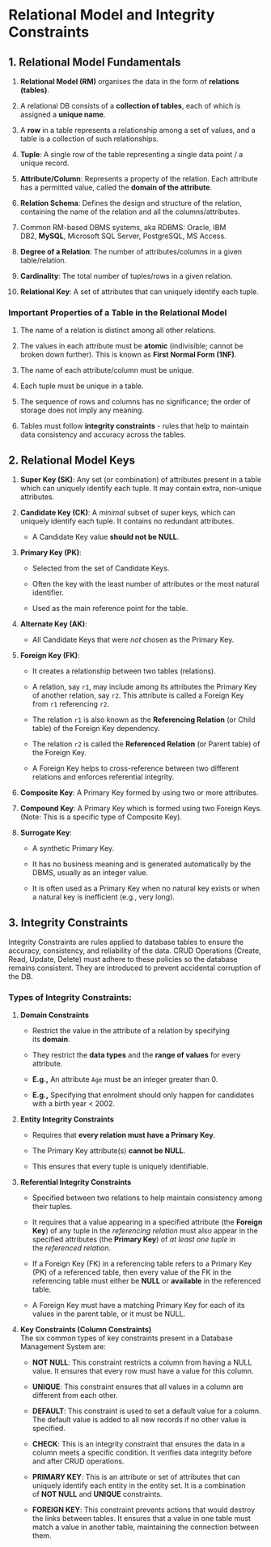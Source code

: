 # Relational Model and Integrity Constraints

## 1. Relational Model Fundamentals

1. **Relational Model (RM)** organises the data in the form of **relations (tables)**.
    
2. A relational DB consists of a **collection of tables**, each of which is assigned a **unique name**.
    
3. A **row** in a table represents a relationship among a set of values, and a table is a collection of such relationships.
    
4. **Tuple**: A single row of the table representing a single data point / a unique record.
    
5. **Attribute/Column**: Represents a property of the relation. Each attribute has a permitted value, called the **domain of the attribute**.
    
6. **Relation Schema**: Defines the design and structure of the relation, containing the name of the relation and all the columns/attributes.
    
7. Common RM-based DBMS systems, aka RDBMS: Oracle, IBM DB2, **MySQL**, Microsoft SQL Server, PostgreSQL, MS Access.
    
8. **Degree of a Relation**: The number of attributes/columns in a given table/relation.
    
9. **Cardinality**: The total number of tuples/rows in a given relation.
    
10. **Relational Key**: A set of attributes that can uniquely identify each tuple.
    

### Important Properties of a Table in the Relational Model

1. The name of a relation is distinct among all other relations.
    
2. The values in each attribute must be **atomic** (indivisible; cannot be broken down further). This is known as **First Normal Form (1NF)**.
    
3. The name of each attribute/column must be unique.
    
4. Each tuple must be unique in a table.
    
5. The sequence of rows and columns has no significance; the order of storage does not imply any meaning.
    
6. Tables must follow **integrity constraints** - rules that help to maintain data consistency and accuracy across the tables.
    

## 2. Relational Model Keys

1. **Super Key (SK)**: Any set (or combination) of attributes present in a table which can uniquely identify each tuple. It may contain extra, non-unique attributes.
    
2. **Candidate Key (CK)**: A _minimal_ subset of super keys, which can uniquely identify each tuple. It contains no redundant attributes.
    
    - A Candidate Key value **should not be NULL**.
        
3. **Primary Key (PK)**:
    
    - Selected from the set of Candidate Keys.
        
    - Often the key with the least number of attributes or the most natural identifier.
        
    - Used as the main reference point for the table.
        
4. **Alternate Key (AK)**:
    
    - All Candidate Keys that were _not_ chosen as the Primary Key.
        
5. **Foreign Key (FK)**:
    
    - It creates a relationship between two tables (relations).
        
    - A relation, say `r1`, may include among its attributes the Primary Key of another relation, say `r2`. This attribute is called a Foreign Key from `r1` referencing `r2`.
        
    - The relation `r1` is also known as the **Referencing Relation** (or Child table) of the Foreign Key dependency.
        
    - The relation `r2` is called the **Referenced Relation** (or Parent table) of the Foreign Key.
        
    - A Foreign Key helps to cross-reference between two different relations and enforces referential integrity.
        
6. **Composite Key**: A Primary Key formed by using two or more attributes.
    
7. **Compound Key**: A Primary Key which is formed using two Foreign Keys. (Note: This is a specific type of Composite Key).
    
8. **Surrogate Key**:
    
    - A synthetic Primary Key.
        
    - It has no business meaning and is generated automatically by the DBMS, usually as an integer value.
        
    - It is often used as a Primary Key when no natural key exists or when a natural key is inefficient (e.g., very long).
        

## 3. Integrity Constraints

Integrity Constraints are rules applied to database tables to ensure the accuracy, consistency, and reliability of the data. CRUD Operations (Create, Read, Update, Delete) must adhere to these policies so the database remains consistent. They are introduced to prevent accidental corruption of the DB.

### Types of Integrity Constraints:

1. **Domain Constraints**
    
    - Restrict the value in the attribute of a relation by specifying its **domain**.
        
    - They restrict the **data types** and the **range of values** for every attribute.
        
    - **E.g.,** An attribute `Age` must be an integer greater than 0.
        
    - **E.g.,** Specifying that enrolment should only happen for candidates with a birth year < 2002.
        
2. **Entity Integrity Constraints**
    
    - Requires that **every relation must have a Primary Key**.
        
    - The Primary Key attribute(s) **cannot be NULL**.
        
    - This ensures that every tuple is uniquely identifiable.
        
3. **Referential Integrity Constraints**
    
    - Specified between two relations to help maintain consistency among their tuples.
        
    - It requires that a value appearing in a specified attribute (the **Foreign Key**) of any tuple in the _referencing relation_ must also appear in the specified attributes (the **Primary Key**) of _at least one tuple_ in the _referenced relation_.
        
    - If a Foreign Key (FK) in a referencing table refers to a Primary Key (PK) of a referenced table, then every value of the FK in the referencing table must either be **NULL** or **available** in the referenced table.
        
    - A Foreign Key must have a matching Primary Key for each of its values in the parent table, or it must be NULL.
        
4. **Key Constraints (Column Constraints)**  
    The six common types of key constraints present in a Database Management System are:
    
    - **NOT NULL**: This constraint restricts a column from having a NULL value. It ensures that every row must have a value for this column.
        
    - **UNIQUE**: This constraint ensures that all values in a column are different from each other.
        
    - **DEFAULT**: This constraint is used to set a default value for a column. The default value is added to all new records if no other value is specified.
        
    - **CHECK**: This is an integrity constraint that ensures the data in a column meets a specific condition. It verifies data integrity before and after CRUD operations.
        
    - **PRIMARY KEY**: This is an attribute or set of attributes that can uniquely identify each entity in the entity set. It is a combination of **NOT NULL** and **UNIQUE** constraints.
        
    - **FOREIGN KEY**: This constraint prevents actions that would destroy the links between tables. It ensures that a value in one table must match a value in another table, maintaining the connection between them.
        

